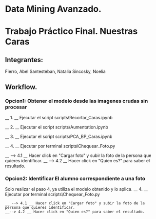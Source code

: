 # Data Mining Avanzado. 
# Trabajo Práctico Final. Nuestras Caras

## Integrantes:
Fierro, Abel
Santesteban, Natalia
Sincosky, Noelia

## Workflow.

### Opcion1: Obtener el modelo desde las imagenes crudas sin procesar

__ 1. __ Ejecutar el script scripts\Recortar_Caras.ipynb 

__ 2. __ Ejecutar el script scripts\Aumentation.ipynb

__ 3. __ Ejecutar el script scripts\PCA_BP_Caras.ipynb

__ 4. __ Ejecutar por terminal scripts\Chequear_Foto.py

   __ --> 4.1 __ Hacer click en "Cargar foto" y subir la foto de la persona que quieres identificar.
   __ --> 4.2  __ Hacer click en "Quien es?" para saber el resultado.

   
### Opcion2: Identificar El alumno correspondiente a una foto
   Solo realizar el paso 4, ya utiliza el modelo obtenido y lo aplica.
   __ 4. __ Ejecutar por terminal scripts\Chequear_Foto.py

    __ --> 4.1 __ Hacer click en "Cargar foto" y subir la foto de la persona que quieres identificar.
    __--> 4.2 __ Hacer click en "Quien es?" para saber el resultado.
